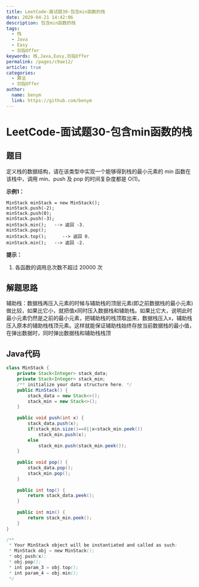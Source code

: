 ```yaml
---
title: LeetCode-面试题30-包含min函数的栈
date: 2020-04-21 14:42:06
description: 包含min函数的栈
tags: 
  - 栈
  - Java
  - Easy
  - 剑指Offer
keywords: 栈,Java,Easy,剑指Offer
permalink: /pages/c9ae12/
article: true
categories: 
  - 算法
  - 剑指Offer
author: 
  name: benym
  link: https://github.com/benym
---
```


# LeetCode-面试题30-包含min函数的栈

## 题目

定义栈的数据结构，请在该类型中实现一个能够得到栈的最小元素的 min 函数在该栈中，调用 min、push 及 pop 的时间复杂度都是 O(1)。

**示例1：**

```
MinStack minStack = new MinStack();
minStack.push(-2);
minStack.push(0);
minStack.push(-3);
minStack.min();   --> 返回 -3.
minStack.pop();
minStack.top();      --> 返回 0.
minStack.min();   --> 返回 -2.
```

**提示：**

1. 各函数的调用总次数不超过 20000 次

## 解题思路

辅助栈：数据栈再压入元素的时候与辅助栈的顶层元素(即之前数据栈的最小元素)做比较，如果比它小，就把值x同时压入数据栈和辅助栈。如果比它大，说明此时最小元素仍然是之前的最小元素，把辅助栈的栈顶取出来，数据栈压入x，辅助栈压入原本的辅助栈栈顶元素。这样就能保证辅助栈始终存放当前数据栈的最小值，在弹出数据时，同时弹出数据栈和辅助栈栈顶

## Java代码

```java
class MinStack {
    private Stack<Integer> stack_data;
    private Stack<Integer> stack_min;
    /** initialize your data structure here. */
    public MinStack() {
        stack_data = new Stack<>();
        stack_min = new Stack<>();
    }
    
    public void push(int x) {
        stack_data.push(x);
        if(stack_min.size()==0||x<stack_min.peek())
            stack_min.push(x);
        else
            stack_min.push(stack_min.peek());
    }
    
    public void pop() {
        stack_data.pop();
        stack_min.pop();
    }
    
    public int top() {
        return stack_data.peek();
    }
    
    public int min() {
        return stack_min.peek();
    }
}

/**
 * Your MinStack object will be instantiated and called as such:
 * MinStack obj = new MinStack();
 * obj.push(x);
 * obj.pop();
 * int param_3 = obj.top();
 * int param_4 = obj.min();
 */
```
